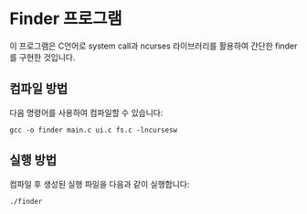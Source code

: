 # Finder 프로그램

이 프로그램은 C언어로 system call과 ncurses 라이브러리를 활용하여 간단한 finder를 구현한 것입니다.

## 컴파일 방법

다음 명령어를 사용하여 컴파일할 수 있습니다:

```
gcc -o finder main.c ui.c fs.c -lncursesw
```

## 실행 방법

컴파일 후 생성된 실행 파일을 다음과 같이 실행합니다:

```
./finder
```

